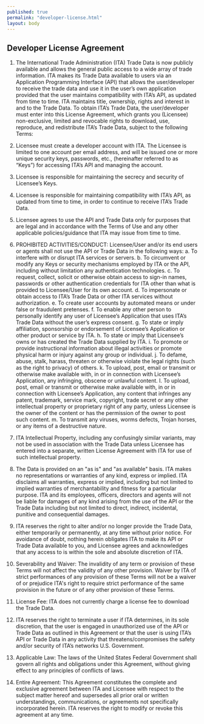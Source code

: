 ```yaml
---
published: true
permalink: "developer-license.html"
layout: body
---
```


## Developer License Agreement

1.	The International Trade Administration (ITA) Trade Data is now publicly available and allows the general public access to a wide array of trade information.  ITA makes its Trade Data available to users via an Application Programming Interface (API) that allows the user/developer to receive the trade data and use it in the user’s own application provided that the user maintains compatibility with ITA’s API, as updated from time to time. ITA maintains title, ownership, rights and interest in and to the Trade Data. To obtain ITA’s Trade Data, the user/developer must enter into this License Agreement, which grants you (Licensee) non-exclusive, limited and revocable rights to download, use, reproduce, and redistribute ITA’s Trade Data, subject to the following Terms:

2.	Licensee must create a developer account with ITA. The Licensee is limited to one account per email address, and will be issued one or more unique security keys, passwords, etc., (hereinafter referred to as “Keys”) for accessing ITA’s API and managing the account.

3.	Licensee is responsible for maintaining the secrecy and security of Licensee’s Keys.

4.	Licensee is responsible for maintaining compatibility with ITA’s API, as updated from time to time, in order to continue to receive ITA’s Trade Data.

5.	Licensee agrees to use the API and Trade Data only for purposes that are legal and in accordance with the Terms of Use and any other applicable policies/guidance that ITA may issue from time to time.

6.	PROHIBITED ACTIVITIES/CONDUCT: Licensee/User and/or its end users or agents shall not use the API or Trade Data in the following ways:
a.	To interfere with or disrupt ITA services or servers.
b.	To circumvent or modify any Keys or security mechanisms employed by ITA or the API, including without limitation any authentication technologies.
c.	To request, collect, solicit or otherwise obtain access to sign-in names, passwords or other authentication credentials for ITA other than what is provided to Licensee/User for its own account. 
d.	To impersonate or obtain access to ITA’s Trade Data or other ITA services without authorization. 
e.	To create user accounts by automated means or under false or fraudulent pretenses. 
f.	To enable any other person to personally identify any user of Licensee’s Application that uses ITA’s Trade Data without the user’s express consent.
g.	To state or imply affiliation, sponsorship or endorsement of Licensee’s Application or other product or service by ITA.
h.	To state or imply that Licensee’s owns or has created the Trade Data supplied by ITA. 
i.	To promote or provide instructional information about illegal activities or promote physical harm or injury against any group or individual. 
j.	To defame, abuse, stalk, harass, threaten or otherwise violate the legal rights (such as the right to privacy) of others. 
k.	To upload, post, email or transmit or otherwise make available with, in or in connection with Licensee’s Application, any infringing, obscene or unlawful content. 
l.	To upload, post, email or transmit or otherwise make available with, in or in connection with Licensee’s Application, any content that infringes any patent, trademark, service mark, copyright, trade secret or any other intellectual property or proprietary right of any party, unless Licensee is the owner of the content or has the permission of the owner to post such content. 
m.	To transmit any viruses, worms defects, Trojan horses, or any items of a destructive nature.

7.	ITA Intellectual Property, including any confusingly similar variants, may not be used in association with the Trade Data unless Licensee has entered into a separate, written License Agreement with ITA for use of such intellectual property.

8.	The Data is provided on an "as is" and "as available" basis. ITA makes no representations or warranties of any kind, express or implied. ITA disclaims all warranties, express or implied, including but not limited to implied warranties of merchantability and fitness for a particular purpose. ITA and its employees, officers, directors and agents will not be liable for damages of any kind arising from the use of the API or the Trade Data including but not limited to direct, indirect, incidental, punitive and consequential damages.

9.	ITA reserves the right to alter and/or no longer provide the Trade Data, either temporarily or permanently, at any time without prior notice. For avoidance of doubt, nothing herein obligates ITA to make its API or Trade Data available to you, and Licensee agrees and acknowledges that any access to is within the sole and absolute discretion of ITA.

10.	Severability and Waiver: The invalidity of any term or provision of these Terms will not affect the validity of any other provision. Waiver by ITA of strict performances of any provision of these Terms will not be a waiver of or prejudice ITA's right to require strict performance of the same provision in the future or of any other provision of these Terms.

11.	License Fee: ITA does not currently charge a license fee to download the Trade Data.

12.	ITA reserves the right to terminate a user if ITA determines, in its sole discretion, that the user is engaged in unauthorized use of the API or Trade Data as outlined in this Agreement or that the user is using ITA’s API or Trade Data in any activity that threatens/compromises the safety and/or security of ITA’s networks U.S. Government.

13.	Applicable Law: The laws of the United States Federal Government shall govern all rights and obligations under this Agreement, without giving effect to any principles of conflicts of laws.

14.	Entire Agreement: This Agreement constitutes the complete and exclusive agreement between ITA and Licensee with respect to the subject matter hereof and supersedes all prior oral or written understandings, communications, or agreements not specifically incorporated herein. ITA reserves the right to modify or revoke this agreement at any time.